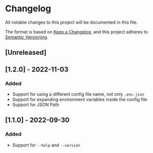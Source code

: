 # Changelog
All notable changes to this project will be documented in this file.

The format is based on [Keep a Changelog](https://keepachangelog.com/en/1.0.0/),
and this project adheres to [Semantic Versioning](https://semver.org/spec/v2.0.0.html).

## [Unreleased]

## [1.2.0] - 2022-11-03

### Added

- Support for using a different config file name, not only `.env.json`
- Support for expanding environment variables inside the config file
- Support for JSON Path

## [1.1.0] - 2022-09-30
### Added

- Support for `--help` and `--version`